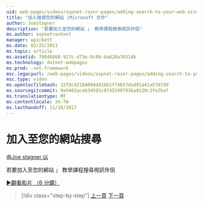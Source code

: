 ```yaml
---
uid: web-pages/videos/aspnet-razor-pages/adding-search-to-your-web-site
title: "加入搜尋您的網站 |Microsoft 文件"
author: JoeStagner
description: "若要加入至您的網站 」 教學課程搜尋視訊伴侶"
ms.author: aspnetcontent
manager: wpickett
ms.date: 02/25/2011
ms.topic: article
ms.assetid: 78046868-917c-473e-9c89-4ad28a76514b
ms.technology: dotnet-webpages
ms.prod: .net-framework
msc.legacyurl: /web-pages/videos/aspnet-razor-pages/adding-search-to-your-web-site
msc.type: video
ms.openlocfilehash: 32f8c92184094d416b2ff4b57dad91a41a5767d9
ms.sourcegitcommit: 9a9483aceb34591c97451997036a9120c3fe2baf
ms.translationtype: MT
ms.contentlocale: zh-TW
ms.lasthandoff: 11/10/2017
---
```

<a name="adding-search-to-your-web-site"></a>加入至您的網站搜尋
====================
由[Joe stagner 以](https://github.com/JoeStagner)

若要加入至您的網站 」 教學課程搜尋視訊伴侶

[&#9654;觀看影片 （6 分鐘）](https://channel9.msdn.com/Blogs/ASP-NET-Site-Videos/adding-search-to-your-web-site)

>[!div class="step-by-step"]
[上一頁](adding-email-to-your-web-site.md)
[下一頁](adding-social-networking-to-your-website.md)
